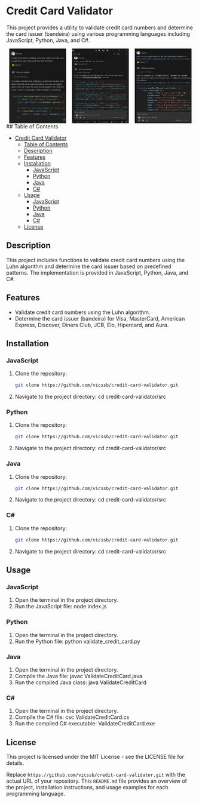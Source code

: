 # Credit Card Validator

This project provides a utility to validate credit card numbers and determine the card issuer (bandeira) using various programming languages including JavaScript, Python, Java, and C#.

<div style="display: flex; justify-content: space-around;">
  <img src="./assets/t0.png" alt="t0" style="width: 30%; height: 200px;">
  <img src="./assets/t1.png" alt="t1" style="width: 30%; height: 200px;">
  <img src="./assets/t2.png" alt="t2" style="width: 30%; height: 200px;">
</div>
## Table of Contents

- [Credit Card Validator](#credit-card-validator)
  - [Table of Contents](#table-of-contents)
  - [Description](#description)
  - [Features](#features)
  - [Installation](#installation)
    - [JavaScript](#javascript)
    - [Python](#python)
    - [Java](#java)
    - [C#](#c)
  - [Usage](#usage)
    - [JavaScript](#javascript-1)
    - [Python](#python-1)
    - [Java](#java-1)
    - [C#](#c-1)
  - [License](#license)

## Description

This project includes functions to validate credit card numbers using the Luhn algorithm and determine the card issuer based on predefined patterns. The implementation is provided in JavaScript, Python, Java, and C#.

## Features

- Validate credit card numbers using the Luhn algorithm.
- Determine the card issuer (bandeira) for Visa, MasterCard, American Express, Discover, Diners Club, JCB, Elo, Hipercard, and Aura.

## Installation

### JavaScript

1. Clone the repository:
   ```sh
   git clone https://github.com/vicssb/credit-card-validator.git

2. Navigate to the project directory:
        cd credit-card-validator/src

### Python

1. Clone the repository:
   ```sh
   git clone https://github.com/vicssb/credit-card-validator.git

2. Navigate to the project directory:
        cd credit-card-validator/src

### Java

1. Clone the repository:
   ```sh
   git clone https://github.com/vicssb/credit-card-validator.git

2. Navigate to the project directory:
        cd credit-card-validator/src

### C#

1. Clone the repository:
   ```sh
   git clone https://github.com/vicssb/credit-card-validator.git

2. Navigate to the project directory:
        cd credit-card-validator/src

## Usage


### JavaScript
1. Open the terminal in the project directory.
2. Run the JavaScript file:
        node index.js

### Python
1. Open the terminal in the project directory.
2. Run the Python file:
    python validate_credit_card.py

### Java
1. Open the terminal in the project directory.
2. Compile the Java file:
    javac ValidateCreditCard.java
3. Run the compiled Java class:
    java ValidateCreditCard

### C#
1. Open the terminal in the project directory.
2. Compile the C# file:
    csc ValidateCreditCard.cs
3. Run the compiled C# executable:
    ValidateCreditCard.exe


## License
This project is licensed under the MIT License - see the LICENSE file for details.


Replace `https://github.com/vicssb/credit-card-validator.git` with the actual URL of your repository. This `README.md` file provides an overview of the project, installation instructions, and usage examples for each programming language.
